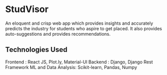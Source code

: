 # StudVisor

An eloquent and crisp web app which provides insights and accurately predicts the industry for students who aspire to get placed. It also provides auto-suggestions and provides recommendations.

## Technologies Used

Frontend : React JS, Plot.ly, Material-UI
Backend : Django, Django Rest Framework
ML and Data Analysis: Scikit-learn, Pandas, Numpy
